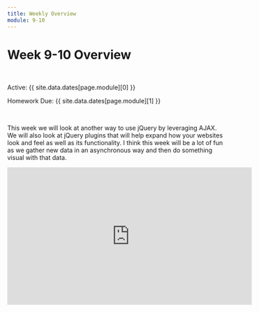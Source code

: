 ```yaml
---
title: Weekly Overview
module: 9-10
---
```


# Week 9-10 Overview <br />


<br />


Active: {{ site.data.dates[page.module][0] }}

Homework Due: {{ site.data.dates[page.module][1] }}


<br />


This week we will look at another way to use jQuery by leveraging AJAX.  We will also look at jQuery plugins that will help expand how your websites look and feel as well as its functionality.  I think this week will be a lot of fun as we gather new data in an asynchronous way and then do something visual with that data.

<iframe width="560" height="315" src="https://www.youtube.com/embed/3z8djWYeqhA" frameborder="0" allow="accelerometer; autoplay; encrypted-media; gyroscope; picture-in-picture" allowfullscreen></iframe>